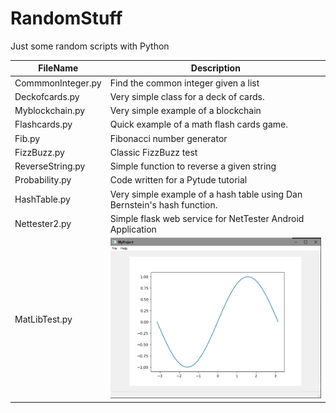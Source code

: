 # RandomStuff
Just some random scripts with Python  

FileName      | Description
------------- | -------------
CommmonInteger.py  | Find the common integer given a list
Deckofcards.py  |   Very simple class for a deck of cards. 
Myblockchain.py | Very simple example of a blockchain  
Flashcards.py   |   Quick example of a math flash cards game.  
Fib.py          |   Fibonacci number generator  
FizzBuzz.py     |   Classic FizzBuzz test  
ReverseString.py | Simple function to reverse a given string  
Probability.py   | Code written for a Pytude tutorial   
HashTable.py     | Very simple example of a hash table using Dan Bernstein's hash function.  
Nettester2.py    | Simple flask web service for NetTester Android Application  
MatLibTest.py    | ![SCREENSHOT1](https://github.com/harmonyideas/RandomStuff/blob/master/IMG/matlib1.PNG)  






